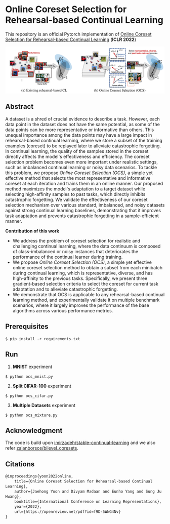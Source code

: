 # Online Coreset Selection for Rehearsal-based Continual Learning

This repository is an official Pytorch implementation of [Online Coreset Selection for Rehearsal-based Continual Learning](https://openreview.net/forum?id=f9D-5WNG4Nv) (**ICLR 2022**)

<!-- > Currently working on PyTorch version  -->
<img align="middle" width="800" src="https://github.com/jaehong31/OCS/blob/main/OCS_concept.png">

## Abstract

A dataset is a shred of crucial evidence to describe a task. However, each data point in the dataset does not have the same potential, as some of the data points can be more representative or informative than others. This unequal importance among the data points may have a large impact in rehearsal-based continual learning, where we store a subset of the training examples (coreset) to be replayed later to alleviate catastrophic forgetting. In continual learning, the quality of the samples stored in the coreset directly affects the model's effectiveness and efficiency. The coreset selection problem becomes even more important under realistic settings, such as imbalanced continual learning or noisy data scenarios. To tackle this problem, we propose *Online Coreset Selection (OCS)*, a simple yet effective method that selects the most representative and informative coreset at each iteration and trains them in an online manner. Our proposed method maximizes the model's adaptation to a target dataset while selecting high-affinity samples to past tasks, which directly inhibits catastrophic forgetting. We validate the effectiveness of our coreset selection mechanism over various standard, imbalanced, and noisy datasets against strong continual learning baselines, demonstrating that it improves task adaptation and prevents catastrophic forgetting in a sample-efficient manner. 

__Contribution of this work__
- We address the problem of coreset selection for realistic and challenging continual learning, where the data continuum is composed of class-imbalanced or noisy instances that deteriorates the performance of the continual learner during training.
- We propose *Online Coreset Selection (OCS)*, a simple yet effective online coreset selection method to obtain a subset from each minibatch during continual learning, which is representative, diverse, and has high-affinity to the previous tasks. Specifically, we present three gradient-based selection criteria to select the coreset for current task adaptation and to alleviate catastrophic forgetting. 
- We demonstrate that OCS is applicable to any rehearsal-based continual learning method, and experimentally validate it on multiple benchmark scenarios, where it largely improves the performance of the base algorithms across various performance metrics.


<!-- ## Codes
The initial code is [Here](https://openreview.net/forum?id=f9D-5WNG4Nv), and we will provide the refactorized repository with sufficient explanations ASAP. Stay tuned. -->


## Prerequisites
```
$ pip install -r requirements.txt
```

## Run
1. __MNIST__ experiment
```
$ python ocs_mnist.py
```

2. __Split CIFAR-100__ experiment

```
$ python ocs_cifar.py
```

3. __Multiple Datasets__ experiment

```
$ python ocs_mixture.py
```

## Acknowledgment
The code is build upon [imirzadeh/stable-continual-learning](https://github.com/imirzadeh/stable-continual-learning) and we also refer [zalanborsos/bilevel_coresets](https://github.com/zalanborsos/bilevel_coresets).

## Citations
```
@inproceedings{yoon2022online,
    title={Online Coreset Selection for Rehearsal-based Continual Learning},
    author={Jaehong Yoon and Divyam Madaan and Eunho Yang and Sung Ju Hwang},
    booktitle={International Conference on Learning Representations},
    year={2022},
    url={https://openreview.net/pdf?id=f9D-5WNG4Nv}
}
```